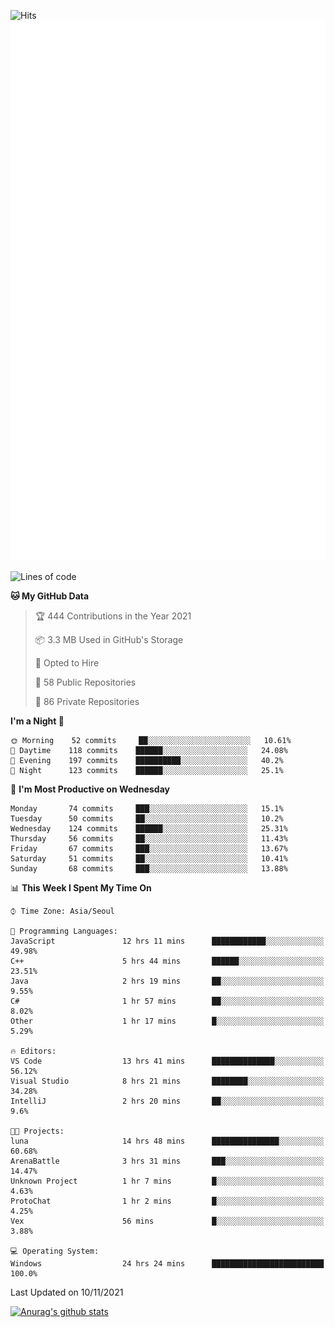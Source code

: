 ![Hits](https://hits.seeyoufarm.com/api/count/incr/badge.svg?url=https%3A%2F%2Fgithub.com%2Fkokose1234&count_bg=%2379C83D&title_bg=%23555555&icon=apple.svg&icon_color=%23E7E7E7&title=hits&edge_flat=false)
<br/>
![Metrics](https://github.com/kokose1234/kokose1234/blob/main/github-metrics.svg)

<!--START_SECTION:waka-->
![Lines of code](https://img.shields.io/badge/From%20Hello%20World%20I%27ve%20Written-11.7%20million%20lines%20of%20code-blue)

**🐱 My GitHub Data** 

> 🏆 444 Contributions in the Year 2021
 > 
> 📦 3.3 MB Used in GitHub's Storage 
 > 
> 💼 Opted to Hire
 > 
> 📜 58 Public Repositories 
 > 
> 🔑 86 Private Repositories  
 > 
**I'm a Night 🦉** 

```text
🌞 Morning    52 commits     ██░░░░░░░░░░░░░░░░░░░░░░░   10.61% 
🌆 Daytime    118 commits    ██████░░░░░░░░░░░░░░░░░░░   24.08% 
🌃 Evening    197 commits    ██████████░░░░░░░░░░░░░░░   40.2% 
🌙 Night      123 commits    ██████░░░░░░░░░░░░░░░░░░░   25.1%

```
📅 **I'm Most Productive on Wednesday** 

```text
Monday       74 commits     ███░░░░░░░░░░░░░░░░░░░░░░   15.1% 
Tuesday      50 commits     ██░░░░░░░░░░░░░░░░░░░░░░░   10.2% 
Wednesday    124 commits    ██████░░░░░░░░░░░░░░░░░░░   25.31% 
Thursday     56 commits     ██░░░░░░░░░░░░░░░░░░░░░░░   11.43% 
Friday       67 commits     ███░░░░░░░░░░░░░░░░░░░░░░   13.67% 
Saturday     51 commits     ██░░░░░░░░░░░░░░░░░░░░░░░   10.41% 
Sunday       68 commits     ███░░░░░░░░░░░░░░░░░░░░░░   13.88%

```


📊 **This Week I Spent My Time On** 

```text
⌚︎ Time Zone: Asia/Seoul

💬 Programming Languages: 
JavaScript               12 hrs 11 mins      ████████████░░░░░░░░░░░░░   49.98% 
C++                      5 hrs 44 mins       ██████░░░░░░░░░░░░░░░░░░░   23.51% 
Java                     2 hrs 19 mins       ██░░░░░░░░░░░░░░░░░░░░░░░   9.55% 
C#                       1 hr 57 mins        ██░░░░░░░░░░░░░░░░░░░░░░░   8.02% 
Other                    1 hr 17 mins        █░░░░░░░░░░░░░░░░░░░░░░░░   5.29%

🔥 Editors: 
VS Code                  13 hrs 41 mins      ██████████████░░░░░░░░░░░   56.12% 
Visual Studio            8 hrs 21 mins       ████████░░░░░░░░░░░░░░░░░   34.28% 
IntelliJ                 2 hrs 20 mins       ██░░░░░░░░░░░░░░░░░░░░░░░   9.6%

🐱‍💻 Projects: 
luna                     14 hrs 48 mins      ███████████████░░░░░░░░░░   60.68% 
ArenaBattle              3 hrs 31 mins       ███░░░░░░░░░░░░░░░░░░░░░░   14.47% 
Unknown Project          1 hr 7 mins         █░░░░░░░░░░░░░░░░░░░░░░░░   4.63% 
ProtoChat                1 hr 2 mins         █░░░░░░░░░░░░░░░░░░░░░░░░   4.25% 
Vex                      56 mins             █░░░░░░░░░░░░░░░░░░░░░░░░   3.88%

💻 Operating System: 
Windows                  24 hrs 24 mins      █████████████████████████   100.0%

```


 Last Updated on 10/11/2021
<!--END_SECTION:waka-->

[![Anurag's github stats](https://github-readme-stats.vercel.app/api?username=kokose1234&theme=dracula)](https://github.com/anuraghazra/github-readme-stats)



	

